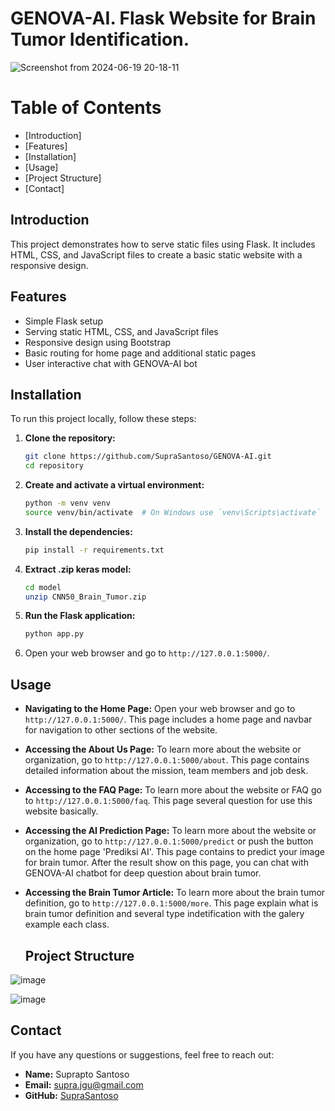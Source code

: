 # GENOVA-AI. Flask Website for Brain Tumor Identification.

![Screenshot from 2024-06-19 20-18-11](https://github.com/SupraSantoso/GENOVA-AI/assets/160683548/5a6661bc-d7ea-4369-8c17-85ce8bb3f2c1)

# Table of Contents

- [Introduction]
- [Features]
- [Installation]
- [Usage]
- [Project Structure]
- [Contact]

## Introduction

This project demonstrates how to serve static files using Flask. It includes HTML, CSS, and JavaScript files to create a basic static website with a responsive design.

## Features

- Simple Flask setup
- Serving static HTML, CSS, and JavaScript files
- Responsive design using Bootstrap
- Basic routing for home page and additional static pages
- User interactive chat with GENOVA-AI bot

## Installation

To run this project locally, follow these steps:

1. **Clone the repository:**
    ```bash
    git clone https://github.com/SupraSantoso/GENOVA-AI.git
    cd repository
    ```

2. **Create and activate a virtual environment:**
    ```bash
    python -m venv venv
    source venv/bin/activate  # On Windows use `venv\Scripts\activate`
    ```

3. **Install the dependencies:**
    ```bash
    pip install -r requirements.txt
    ```
3. **Extract .zip keras model:**
    ```bash
    cd model
    unzip CNN50_Brain_Tumor.zip
    ```
    
5. **Run the Flask application:**
    ```bash
    python app.py
    ```

5. Open your web browser and go to `http://127.0.0.1:5000/`.

## Usage

- **Navigating to the Home Page:**
  Open your web browser and go to `http://127.0.0.1:5000/`. This page includes a home page and navbar for navigation to other sections of the website.

- **Accessing the About Us Page:**
  To learn more about the website or organization, go to `http://127.0.0.1:5000/about`. This page contains detailed information about the mission, team members and job desk.

- **Accessing to the FAQ Page:**
  To learn more about the website or FAQ go to `http://127.0.0.1:5000/faq`. This page several question for use this website basically.

- **Accessing the AI Prediction Page:**
  To learn more about the website or organization, go to `http://127.0.0.1:5000/predict` or push the button on the home page 'Prediksi AI'. This page contains to predict your image for brain tumor. After the result show on this page, you can chat with GENOVA-AI chatbot for deep question about brain tumor.

- **Accessing the Brain Tumor Article:**
  To learn more about the brain tumor definition, go to `http://127.0.0.1:5000/more`. This page explain what is brain tumor definition and several type indetification with the galery example each class.

  ## Project Structure
![image](https://github.com/SupraSantoso/GENOVA-AI/assets/160683548/b4b24bd8-588a-4ac6-920d-0ba03027575e)

![image](https://github.com/SupraSantoso/GENOVA-AI/assets/160683548/a7b25b73-34bf-4e7b-adaf-9fc3315d10ca)

 ## Contact

If you have any questions or suggestions, feel free to reach out:

- **Name:** Suprapto Santoso
- **Email:** supra.jgu@gmail.com
- **GitHub:** [SupraSantoso](https://github.com/SupraSantoso)
